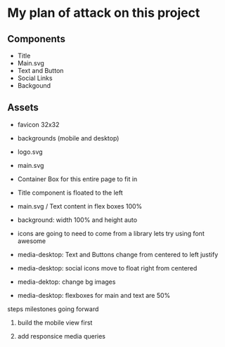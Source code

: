 # My plan of attack on this project


## Components

- Title
- Main.svg
- Text and Button
- Social Links
- Backgound 

## Assets

- favicon 32x32
- backgrounds (mobile and desktop)
- logo.svg
- main.svg


- Container Box for this entire page to fit in
- Title component is floated to the left 
-  main.svg / Text content in flex boxes 100%
- background: width 100% and height auto
- icons are going to need to come from a library lets try using font awesome

- media-desktop: Text and Buttons change from centered to left justify
- media-desktop: social icons move to float right from centered
- media-dektop: change bg images 
- media-desktop: flexboxes for main and text are 50%

steps milestones going forward

1. build the mobile view first

2. add responsice media queries

